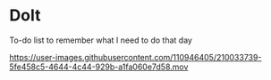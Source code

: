 # DoIt
To-do list to remember what I need to do that day


https://user-images.githubusercontent.com/110946405/210033739-5fe458c5-4644-4c44-929b-a1fa060e7d58.mov


